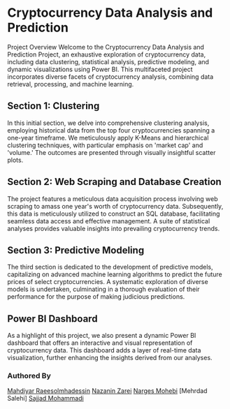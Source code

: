 # Cryptocurrency Data Analysis and Prediction
Project Overview
Welcome to the Cryptocurrency Data Analysis and Prediction Project, an exhaustive exploration of cryptocurrency data, including data clustering, statistical analysis, predictive modeling, and dynamic visualizations using Power BI. This multifaceted project incorporates diverse facets of cryptocurrency analysis, combining data retrieval, processing, and machine learning.

## Section 1: Clustering
In this initial section, we delve into comprehensive clustering analysis, employing historical data from the top four cryptocurrencies spanning a one-year timeframe. We meticulously apply K-Means and hierarchical clustering techniques, with particular emphasis on 'market cap' and 'volume.' The outcomes are presented through visually insightful scatter plots.

## Section 2: Web Scraping and Database Creation
The project features a meticulous data acquisition process involving web scraping to amass one year's worth of cryptocurrency data. Subsequently, this data is meticulously utilized to construct an SQL database, facilitating seamless data access and effective management. A suite of statistical analyses provides valuable insights into prevailing cryptocurrency trends.

## Section 3: Predictive Modeling
The third section is dedicated to the development of predictive models, capitalizing on advanced machine learning algorithms to predict the future prices of select cryptocurrencies. A systematic exploration of diverse models is undertaken, culminating in a thorough evaluation of their performance for the purpose of making judicious predictions.

## Power BI Dashboard
As a highlight of this project, we also present a dynamic Power BI dashboard that offers an interactive and visual representation of cryptocurrency data. This dashboard adds a layer of real-time data visualization, further enhancing the insights derived from our analyses.


### Authored By
[Mahdiyar Raeesolmhadessin](https://github.com/mahdiyar-raees)
[Nazanin Zarei](https://github.com/nazaninzareirad)
[Narges Mohebi](https://github.com/nargesmhebbi)
[Mehrdad Salehi]
[Sajjad Mohammadi](https://github.com/SajjadMohammadi2020)

